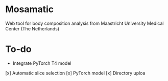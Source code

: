 # Mosamatic
Web tool for body composition analysis from Maastricht University Medical Center (The Netherlands)


# To-do
- Integrate PyTorch T4 model

[x] Automatic slice selection
[x] PyTorch model
[x] Directory uploa
